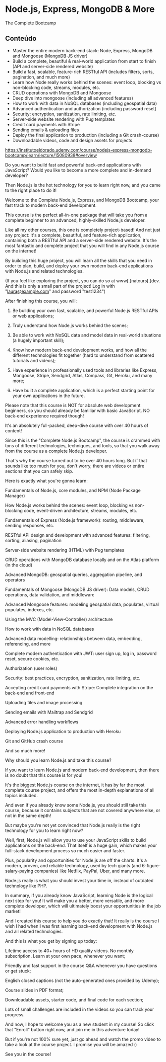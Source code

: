 # Node.js, Express, MongoDB & More
The Complete Bootcamp


## Conteúdo
- Master the entire modern back-end stack: Node, Express, MongoDB and Mongoose (MongoDB JS driver)
- Build a complete, beautiful & real-world application from start to finish (API and server-side rendered website)
- Build a fast, scalable, feature-rich RESTful API (includes filters, sorts, pagination, and much more)
- Learn how Node really works behind the scenes: event loop, blocking vs non-blocking code, streams, modules, etc.
- CRUD operations with MongoDB and Mongoose
- Deep dive into mongoose (including all advanced features)
- How to work with data in NoSQL databases (including geospatial data)
- Advanced authentication and authorization (including password reset)
- Security: encryption, sanitization, rate limiting, etc.
- Server-side website rendering with Pug templates
- Credit card payments with Stripe
- Sending emails & uploading files
- Deploy the final application to production (including a Git crash-course)
- Downloadable videos, code and design assets for projects

https://institutoeldorado.udemy.com/course/nodejs-express-mongodb-bootcamp/learn/lecture/15080938#overview

Do you want to build fast and powerful back-end applications with JavaScript? Would you like to become a more complete and in-demand developer?

Then Node.js is the hot technology for you to learn right now, and you came to the right place to do it!

Welcome to the Complete Node.js, Express, and MongoDB Bootcamp, your fast track to modern back-end development.

This course is the perfect all-in-one package that will take you from a complete beginner to an advanced, highly-skilled Node.js developer.

Like all my other courses, this one is completely project-based! And not just any project: it's a complete, beautiful, and feature-rich application, containing both a RESTful API and a server-side rendered website. It's the most fantastic and complete project that you will find in any Node.js course on the internet!

By building this huge project, you will learn all the skills that you need in order to plan, build, and deploy your own modern back-end applications with Node.js and related technologies.

(If you feel like exploring the project, you can do so at www[.]natours[.]dev. And this is only a small part of the project! Log in with "laura@example.com" and password "test1234")



After finishing this course, you will:

1) Be building your own fast, scalable, and powerful Node.js RESTful APIs or web applications;

2) Truly understand how Node.js works behind the scenes;

3) Be able to work with NoSQL data and model data in real-world situations (a hugely important skill);

4) Know how modern back-end development works, and how all the different technologies fit together (hard to understand from scattered tutorials and videos);

5) Have experience in professionally used tools and libraries like Express, Mongoose, Stripe, Sendgrid, Atlas, Compass, Git, Heroku, and many more;

6) Have built a complete application, which is a perfect starting point for your own applications in the future.

Please note that this course is NOT for absolute web development beginners, so you should already be familiar with basic JavaScript. NO back-end experience required though!



It's an absolutely full-packed, deep-dive course with over 40 hours of content!

Since this is the "Complete Node.js Bootcamp", the course is crammed with tons of different technologies, techniques, and tools, so that you walk away from the course as a complete Node.js developer.

That's why the course turned out to be over 40 hours long. But if that sounds like too much for you, don't worry, there are videos or entire sections that you can safely skip.

Here is exactly what you're gonna learn:

Fundamentals of Node.js, core modules, and NPM (Node Package Manager)

How Node.js works behind the scenes: event loop, blocking vs non-blocking code, event-driven architecture, streams, modules, etc.

Fundamentals of Express (Node.js framework): routing, middleware, sending responses, etc.

RESTful API design and development with advanced features: filtering, sorting, aliasing, pagination

Server-side website rendering (HTML) with Pug templates

CRUD operations with MongoDB database locally and on the Atlas platform (in the cloud)

Advanced MongoDB: geospatial queries, aggregation pipeline, and operators

Fundamentals of Mongoose (MongoDB JS driver): Data models, CRUD operations, data validation, and middleware

Advanced Mongoose features: modeling geospatial data, populates, virtual populates, indexes, etc.

Using the MVC (Model-View-Controller) architecture

How to work with data in NoSQL databases

Advanced data modelling: relationships between data, embedding, referencing, and more

Complete modern authentication with JWT: user sign up, log in, password reset, secure cookies, etc.

Authorization (user roles)

Security: best practices, encryption, sanitization, rate limiting, etc.

Accepting credit card payments with Stripe: Complete integration on the back-end and front-end

Uploading files and image processing

Sending emails with Mailtrap and Sendgrid

Advanced error handling workflows

Deploying Node.js application to production with Heroku

Git and GitHub crash course

And so much more!



Why should you learn Node.js and take this course?

If you want to learn Node.js and modern back-end development, then there is no doubt that this course is for you!

It's the biggest Node.js course on the internet, it has by far the most complete course project, and offers the most in-depth explanations of all topics included.

And even if you already know some Node.js, you should still take this course, because it contains subjects that are not covered anywhere else, or not in the same depth!

But maybe you're not yet convinced that Node.js really is the right technology for you to learn right now?

Well, first, Node.js will allow you to use your JavaScript skills to build applications on the back-end. That itself is a huge gain, which makes your full-stack development process so much easier and faster.

Plus, popularity and opportunities for Node.js are off the charts. It's a modern, proven, and reliable technology, used by tech giants (and 6-figure-salary-paying companies) like Netflix, PayPal, Uber, and many more.

Node.js really is what you should invest your time in, instead of outdated technology like PHP.

In summary, if you already know JavaScript, learning Node is the logical next step for you! It will make you a better, more versatile, and more complete developer, which will ultimately boost your opportunities in the job market!

And I created this course to help you do exactly that! It really is the course I wish I had when I was first learning back-end development with Node.js and all related technologies.



And this is what you get by signing up today:

Lifetime access to 40+ hours of HD quality videos. No monthly subscription. Learn at your own pace, whenever you want;

Friendly and fast support in the course Q&A whenever you have questions or get stuck;

English closed captions (not the auto-generated ones provided by Udemy);

Course slides in PDF format;

Downloadable assets, starter code, and final code for each section;

Lots of small challenges are included in the videos so you can track your progress.



And now, I hope to welcome you as a new student in my course! So click that "Enroll" button right now, and join me in this adventure today!

But if you're not 100% sure yet, just go ahead and watch the promo video to take a look at the course project. I promise you will be amazed :)

See you in the course!

